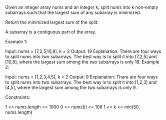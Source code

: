 Given an integer array nums and an integer k, split nums into k non-empty subarrays such that the largest sum of any subarray is minimized.

Return the minimized largest sum of the split.

A subarray is a contiguous part of the array.

Example 1:

Input: nums = [7,2,5,10,8], k = 2
Output: 18
Explanation: There are four ways to split nums into two subarrays.
The best way is to split it into [7,2,5] and [10,8], where the largest sum among the two subarrays is only 18.
Example 2:

Input: nums = [1,2,3,4,5], k = 2
Output: 9
Explanation: There are four ways to split nums into two subarrays.
The best way is to split it into [1,2,3] and [4,5], where the largest sum among the two subarrays is only 9.

Constraints:

1 <= nums.length <= 1000
0 <= nums[i] <= 106
1 <= k <= min(50, nums.length)
